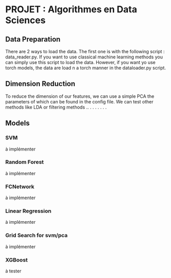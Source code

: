 # PROJET : Algorithmes en Data Sciences

## Data Preparation

There are 2 ways to load the data. The first one is with the following script : data_reader.py.
If you want to use classical machine learning methods you can simply use this script to load the data.
However, if you want yo use torch models, the data are load n a torch manner in the dataloader.py script.

## Dimension Reduction

To reduce the dimension of our features, we can use a simple PCA the parameters of which can be found in the config file.
We can test other methods like LDA or filtering methods ..  . . . . . . .

## Models

### SVM

à implémenter

### Random Forest

à implémenter

### FCNetwork

à implémenter

### Linear Regression

à implémenter

### Grid Search for svm/pca

à implémenter

### XGBoost

à tester
